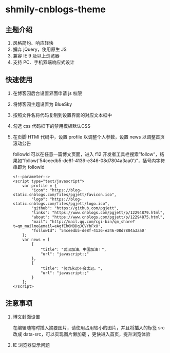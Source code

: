 # shmily-cnblogs-theme

## 主题介绍

1. 风格简约、响应轻快
2. 摒弃 jQuery，使用原生 JS
3. 兼容 IE 9 及以上浏览器
4. 支持 PC、手机双端响应式设计

## 快速使用

1. 在博客园后台设置界面申请 js 权限

2. 将博客园主题设置为 BlueSky

3. 按照文件名将代码复制到设置界面的对应文本框中

4. 勾选 css 代码框下的禁用模板默认CSS

5. 在页脚 HTMl 代码中，设置 profile 以调整个人参数，设置 news 以调整首页滚动公告

   followId 可以在任意一篇博文页面，进入 f12 开发者工具栏搜索”follow“，结果如“follow('54ceedb5-de8f-4136-e346-08d7804a3aa0')”，括号内字符串即为 followId

   ```
   <!--parameter-->
   <script type="text/javascript">
       var profile = {
           "icon": "https://blog-static.cnblogs.com/files/pgjett/favicon.ico",
           "logo": "https://blog-static.cnblogs.com/files/pgjett/logo.ico",
           "github": "https://github.com/pgjett",
           "links": "https://www.cnblogs.com/pgjett/p/12294879.html",
           "about": "https://www.cnblogs.com/pgjett/p/12294875.html",
           "mail": "http://mail.qq.com/cgi-bin/qm_share?t=qm_mailme&email=eAgfEh0MDDgJCVYbFxU",
           "followId": '54ceedb5-de8f-4136-e346-08d7804a3aa0'
       };
       var news = [
           {
               "title": "武汉加油，中国加油！",
               "url": "javascript:;"
           },
           {
               "title": "努力永远不会太迟。",
               "url": "javascript:;"
           }
       ];
   </script>
   ```

## 注意事项

1. 博文封面设置

   在编辑随笔时插入摘要图片，请使用占用较小的图片，并且将插入的标签 src 改成 data-src，可以实现图片懒加载 ，更快进入首页，提升浏览体验

2. IE 浏览器显示问题

